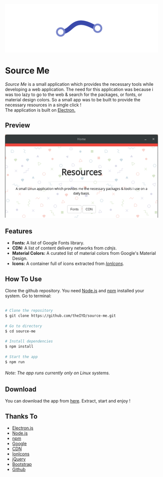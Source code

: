 ![Image](art/logo.jpg)

# Source Me

<p align="left"><em>Source Me</em> is a small application which provides the necessary tools while developing a web application. The need for this application was because i was too lazy to go to the web & search for the packages, or fonts, or material design colors. So a small app was to be built to provide the necessary resources in a single click ! <br>The application is built on <a href="https://electron.atom.io/">Electron.</a></p>

## Preview

![](art/preview.gif)


## Features

* **Fonts:** A list of Google Fonts library.
* **CDN:** A list of content delivery networks from *cdnjs*.
* **Material Colors:** A curated list of material colors from Google's Material Design.
* **Icons:** A container full of icons extracted from *[IonIcons](https://ionicons.com)*.


## How To Use

Clone the github repository. You need [Node.js](https://nodejs.org) and [npm](https://www.npmjs.com/) installed your system. Go to terminal:
<br>

```bash

# Clone the repository
$ git clone https://github.com/theIYD/source-me.git

# Go to directory
$ cd source-me

# Install dependencies
$ npm install 

# Start the app
$ npm run

```

###### Note: The app runs currently only on Linux systems.

## Download
You can download the app from [here](https://github.com/theIYD/source-me/releases/tag/0.0.1).
Extract, start and enjoy !

## Thanks To

* [Electron.js](https://electron.atom.io/)
* [Node.js](https://nodejs.org)
* [npm](https://www.npmjs.com/)
* [Google](https://material.io/)
* [CDN](https://cdnjs.com/)
* [IonIcons](https://ionicons.com/)
* [jQuery](https://jquery.com/)
* [Bootstrap](https://getbootstrap.com/)
* [Github](https://github.com/)
